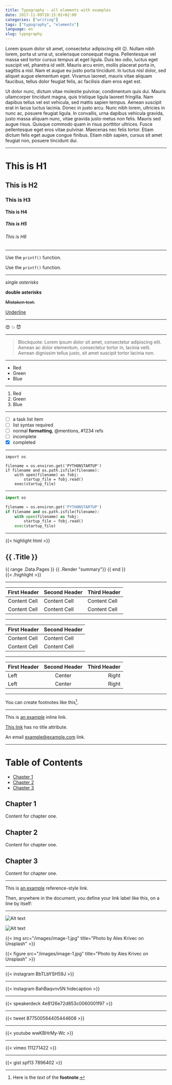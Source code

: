```yaml
---
title: Typography - all elements with examples
date: 2017-11-09T10:15:01+02:00
categories: ["writing"]
tags: ["typography", "elements"]
language: en
slug: typography
---
```


Lorem ipsum dolor sit amet, consectetur adipiscing elit :wink:. Nullam nibh lorem, porta ut urna ut, scelerisque consequat magna. Pellentesque vel massa sed tortor cursus tempus at eget ligula. Duis leo odio, luctus eget suscipit vel, pharetra id velit. Mauris arcu enim, mollis placerat porta in, sagittis a nisl. Nam et augue eu justo porta tincidunt. In luctus nisl dolor, sed aliquet augue elementum eget. Vivamus laoreet, mauris vitae aliquam faucibus, tellus dolor feugiat felis, ac facilisis diam eros eget est.

Ut dolor nunc, dictum vitae molestie pulvinar, condimentum quis dui. Mauris ullamcorper tincidunt magna, quis tristique ligula laoreet fringilla. Nam dapibus tellus vel est vehicula, sed mattis sapien tempus. Aenean suscipit erat in lacus luctus lacinia. Donec in justo arcu. Nunc nibh lorem, ultricies in nunc ac, posuere feugiat ligula. In convallis, urna dapibus vehicula gravida, justo massa aliquam nunc, vitae gravida justo metus non felis. Mauris sed augue risus. Quisque commodo quam in risus porttitor ultrices. Fusce pellentesque eget eros vitae pulvinar. Maecenas nec felis tortor. Etiam dictum felis eget augue congue finibus. Etiam nibh sapien, cursus sit amet feugiat non, posuere tincidunt dui.

---

# This is H1
## This is H2
### This is H3
#### This is H4
##### This is H5
###### This is H6

---

Use the `printf()` function.

Use the ```printf()``` function.

---

*single asterisks*

**double asterisks**

~~Mistaken text.~~

<u>Underline</u>

---

:heart_eyes:
:boom:
:smiling_imp:

---

> Blockquote: Lorem ipsum dolor sit amet, consectetur adipiscing elit. Aenean ac dolor elementum, consectetur tortor in, lacinia velit. Aenean dignissim tellus justo, sit amet suscipit tortor lacinia non.

---

*   Red
*   Green
*   Blue

---

1.  Red
2. 	Green
3.	Blue

---

- [ ] a task list item
- [ ] list syntax required
- [ ] normal **formatting**, @mentions, #1234 refs
- [ ] incomplete
- [x] completed

---

```
import os

filename = os.environ.get('PYTHONSTARTUP')
if filename and os.path.isfile(filename):
    with open(filename) as fobj:
        startup_file = fobj.read()
    exec(startup_file)
```

---

```python
import os

filename = os.environ.get('PYTHONSTARTUP')
if filename and os.path.isfile(filename):
    with open(filename) as fobj:
        startup_file = fobj.read()
    exec(startup_file)
```

---

{{< highlight html >}}
<section id="main">
    <div>
        <h1 id="title">{{ .Title }}</h1>
        {{ range .Data.Pages }}
            {{ .Render "summary"}}
        {{ end }}
    </div>
</section>
{{< /highlight >}}

---

First Header | Second Header | Third Header
------------ | ------------- | ------------
Content Cell | Content Cell  | Content Cell
Content Cell | Content Cell  | Content Cell

---

| First Header  | Second Header |
| ------------- | ------------- |
| Content Cell  | Content Cell  |
| Content Cell  | Content Cell  |

---

First Header | Second Header | Third Header
:----------- | :-----------: | -----------:
Left         | Center        | Right
Left         | Center        | Right

---

You can create footnotes like this[^footnote].

[^footnote]: Here is the *text* of the **footnote**.

---

This is [an example](http://example.com/ "Title") inline link.

[This link](http://example.net/) has no title attribute.

An email <example@example.com> link.

---

# Table of Contents
  * [Chapter 1](#chapter-1)
  * [Chapter 2](#chapter-2)
  * [Chapter 3](#chapter-3)

## Chapter 1 <a id="chapter-1"></a>
Content for chapter one.

## Chapter 2 <a id="chapter-2"></a>
Content for chapter one.

## Chapter 3 <a id="chapter-3"></a>
Content for chapter one.

---

This is [an example][id] reference-style link.

Then, anywhere in the document, you define your link label like this, on a line by itself:

[id]: http://example.com/  "Optional Title Here"

---

![Alt text](/images/image-1.jpg)

![Alt text](/images/image-1.jpg "Photo by Ales Krivec on Unsplash")

{{< img src="/images/image-1.jpg" title="Photo by Ales Krivec on Unsplash" >}}

{{< figure src="/images/image-1.jpg" title="Photo by Ales Krivec on Unsplash" >}}

---

{{< instagram BbTLbYSH59J >}}

---

{{< instagram BahBaqvnv5N hidecaption >}}

---

{{< speakerdeck 4e8126e72d853c0060001f97 >}}

---

{{< tweet 877500564405444608 >}}

---

{{< youtube wwKBHrMy-Wc >}}

---

{{< vimeo 111271422 >}}

---

{{< gist spf13 7896402 >}}

